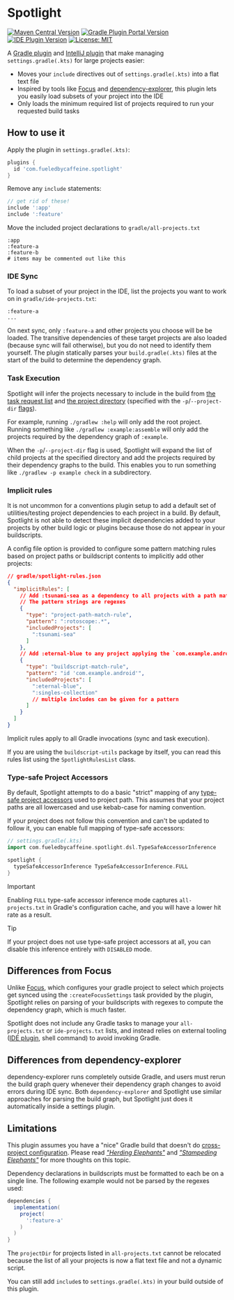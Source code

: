 # Spotlight

[![Maven Central Version](https://img.shields.io/maven-central/v/com.fueledbycaffeine.spotlight/spotlight-gradle-plugin)](https://central.sonatype.com/artifact/com.fueledbycaffeine.spotlight/spotlight-gradle-plugin)
[![Gradle Plugin Portal Version](https://img.shields.io/gradle-plugin-portal/v/com.fueledbycaffeine.spotlight)][plugin-portal-page]
[![IDE Plugin Version](https://img.shields.io/jetbrains/plugin/v/27451)][jb-marketplace-page]
[![License: MIT](https://img.shields.io/badge/License-MIT-blue.svg)](https://opensource.org/licenses/MIT)

A [Gradle plugin][plugin-portal-page] and [IntelliJ plugin][jb-marketplace-page] that make managing `settings.gradle(.kts)` for large projects easier:

* Moves your `include` directives out of `settings.gradle(.kts)` into a flat text file
* Inspired by tools like [Focus][focus] and [dependency-explorer][dependency-explorer], this plugin lets you easily load subsets of your project into the IDE
* Only loads the minimum required list of projects required to run your requested build tasks

## How to use it
Apply the plugin in `settings.gradle(.kts)`:
```groovy
plugins {
  id 'com.fueledbycaffeine.spotlight'
}
```

Remove any `include` statements:

```groovy
// get rid of these!
include ':app'
include ':feature'
```

Move the included project declarations to `gradle/all-projects.txt`

```
:app
:feature-a
:feature-b
# items may be commented out like this
```

### IDE Sync

To load a subset of your project in the IDE, list the projects you want to work on in `gradle/ide-projects.txt`:

```
:feature-a
...
```

On next sync, only `:feature-a` and other projects you choose will be be loaded. The transitive dependencies of these target projects are also loaded (because sync will fail otherwise), but you do not need to identify them yourself. The plugin statically parses your `build.gradle(.kts)` files at the start of the build to determine the dependency graph. 

### Task Execution
Spotlight will infer the projects necessary to include in the build from [the task request list][taskRequests] and [the project directory][projectDir] (specified with the `-p`/`--project-dir` [flags][project-dir-flag]).

For example, running `./gradlew :help` will only add the root project. Running something like `./gradlew :example:assemble` will only add the projects required by the dependency graph of `:example`.

When the `-p`/`--project-dir` flag is used, Spotlight will expand the list of child projects at the specified directory and add the projects required by their dependency graphs to the build. This enables you to run something like `./gradlew -p example check` in a subdirectory.

### Implicit rules
It is not uncommon for a conventions plugin setup to add a default set of utilities/testing project dependencies to each project in a build. By default, Spotlight is not able to detect these implicit dependencies added to your projects by other build logic or plugins because those do not appear in your buildscripts.

A config file option is provided to configure some pattern matching rules based on project paths or buildscript contents to implicitly add other projects:

```json
// gradle/spotlight-rules.json
{
  "implicitRules": [
    // Add :tsunami-sea as a dependency to all projects with a path matching ":rotoscope:.*"
    // The pattern strings are regexes
    {
      "type": "project-path-match-rule",
      "pattern": ":rotoscope:.*",
      "includedProjects": [
        ":tsunami-sea"
      ]
    },
    // Add :eternal-blue to any project applying the `com.example.android` convention plugin
    {
      "type": "buildscript-match-rule",
      "pattern": "id 'com.example.android'",
      "includedProjects": [
        ":eternal-blue",
        ":singles-collection"
        // multiple includes can be given for a pattern
      ]
    }
  ]
}
```

Implicit rules apply to all Gradle invocations (sync and task execution).

If you are using the `buildscript-utils` package by itself, you can read this rules list using the `SpotlightRulesList` class.

### Type-safe Project Accessors
By default, Spotlight attempts to do a basic "strict" mapping of any [type-safe project accessors][typesafe-project-accessors] used to project path. This assumes that your project paths are all lowercased and use kebab-case for naming convention.

If your project does not follow this convention and can't be updated to follow it, you can enable full mapping of type-safe accessors:

```groovy
// settings.gradle(.kts)
import com.fueledbycaffeine.spotlight.dsl.TypeSafeAccessorInference

spotlight {
  typeSafeAccessorInference TypeSafeAccessorInference.FULL
}
```

> [!IMPORTANT]
> Enabling `FULL` type-safe accessor inference mode captures `all-projects.txt` in Gradle's configuration cache, and you will have a lower hit rate as a result.

> [!TIP]
> If your project does not use type-safe project accessors at all, you can disable this inference entirely with `DISABLED` mode.

## Differences from Focus
Unlike [Focus][focus], which configures your gradle project to select which projects get synced using the `:createFocusSettings` task provided by the plugin, Spotlight relies on parsing of your buildscripts with regexes to compute the dependency graph, which is much faster.

Spotlight does not include any Gradle tasks to manage your `all-projects.txt` or `ide-projects.txt` lists, and instead relies on external tooling ([IDE plugin][jb-marketplace-page], shell command) to avoid invoking Gradle.

## Differences from dependency-explorer
dependency-explorer runs completely outside Gradle, and users must rerun the build graph query whenever their dependency graph changes to avoid errors during IDE sync. Both `dependency-explorer` and Spotlight use similar approaches for parsing the build graph, but Spotlight just does it automatically inside a settings plugin.

## Limitations
This plugin assumes you have a "nice" Gradle build that doesn't do [cross-project configuration][cross-project-configuration]. Please read [_"Herding Elephants"_][herding-elephants] and [_"Stampeding Elephants"_][stampeding-elephants] for more thoughts on this topic.

Dependency declarations in buildscripts must be formatted to each be on a single line. The following example would not be parsed by the regexes used:

```groovy
dependencies {
  implementation(
    project(
      ':feature-a'
    )
  )
}
```

The `projectDir` for projects listed in `all-projects.txt` cannot be relocated because the list of all your projects is now a flat text file and not a dynamic script.

You can still add `include`s to `settings.gradle(.kts)` in your build outside of this plugin.

[plugin-portal-page]: https://plugins.gradle.org/plugin/com.fueledbycaffeine.spotlight
[jb-marketplace-page]: https://plugins.jetbrains.com/plugin/27451-spotlight
[focus]: https://github.com/dropbox/focus
[dependency-explorer]: https://github.com/square/dependency-explorer
[taskRequests]: https://docs.gradle.org/current/javadoc/org/gradle/StartParameter.html#getTaskRequests()
[projectDir]: https://docs.gradle.org/current/javadoc/org/gradle/StartParameter.html#getProjectDir()
[project-dir-flag]: https://docs.gradle.org/current/userguide/command_line_interface.html#sec:environment_options
[cross-project-configuration]: https://github.com/joshfriend/gradle-best-practices-plugin?tab=readme-ov-file#instances-of-cross-project-configuration
[herding-elephants]: https://developer.squareup.com/blog/herding-elephants/
[stampeding-elephants]: https://developer.squareup.com/blog/stampeding-elephants/
[typesafe-project-accessors]: https://docs.gradle.org/current/userguide/declaring_dependencies_basics.html#sec:type-safe-project-accessors

